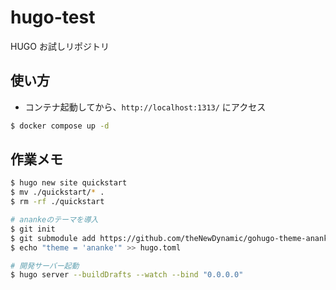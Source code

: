 # hugo-test

HUGO お試しリポジトリ

## 使い方
- コンテナ起動してから、`http://localhost:1313/` にアクセス

```bash
$ docker compose up -d
```

## 作業メモ

```bash
$ hugo new site quickstart
$ mv ./quickstart/* .
$ rm -rf ./quickstart

# anankeのテーマを導入
$ git init
$ git submodule add https://github.com/theNewDynamic/gohugo-theme-ananke.git themes/ananke
$ echo "theme = 'ananke'" >> hugo.toml

# 開発サーバー起動
$ hugo server --buildDrafts --watch --bind "0.0.0.0"
```